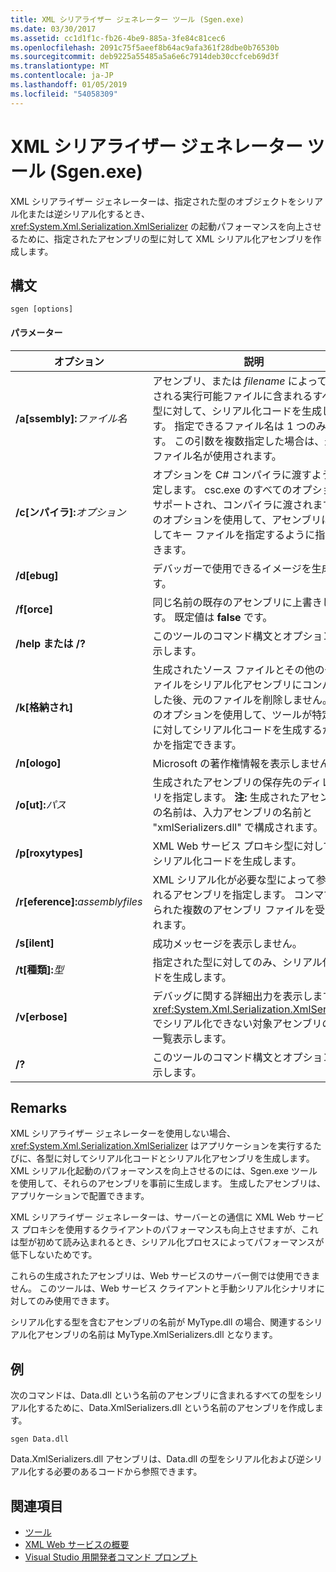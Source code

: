```yaml
---
title: XML シリアライザー ジェネレーター ツール (Sgen.exe)
ms.date: 03/30/2017
ms.assetid: cc1d1f1c-fb26-4be9-885a-3fe84c81cec6
ms.openlocfilehash: 2091c75f5aeef8b64ac9afa361f28dbe0b76530b
ms.sourcegitcommit: deb9225a55485a5a6e6c7914deb30ccfceb69d3f
ms.translationtype: MT
ms.contentlocale: ja-JP
ms.lasthandoff: 01/05/2019
ms.locfileid: "54058309"
---
```

# <a name="xml-serializer-generator-tool-sgenexe"></a>XML シリアライザー ジェネレーター ツール (Sgen.exe)
XML シリアライザー ジェネレーターは、指定された型のオブジェクトをシリアル化または逆シリアル化するとき、<xref:System.Xml.Serialization.XmlSerializer> の起動パフォーマンスを向上させるために、指定されたアセンブリの型に対して XML シリアル化アセンブリを作成します。  
  
## <a name="syntax"></a>構文  
  
```  
sgen [options]  
```  
  
#### <a name="parameters"></a>パラメーター  
  
|オプション|説明|  
|------------|-----------------|  
|**/a\[ssembly\]:**_ファイル名_|アセンブリ、または *filename* によって指定される実行可能ファイルに含まれるすべての型に対して、シリアル化コードを生成します。 指定できるファイル名は 1 つのみです。 この引数を複数指定した場合は、最後のファイル名が使用されます。|  
|**/c\[ンパイラ\]:**_オプション_|オプションを C# コンパイラに渡すように指定します。 csc.exe のすべてのオプションがサポートされ、コンパイラに渡されます。 このオプションを使用して、アセンブリに署名してキー ファイルを指定するように指定できます。|  
|**/d\[ebug\]**|デバッガーで使用できるイメージを生成します。|  
|**/f\[orce\]**|同じ名前の既存のアセンブリに上書きします。 既定値は **false** です。|  
|**/help または /?**|このツールのコマンド構文とオプションを表示します。|  
|**/k\[格納され\]**|生成されたソース ファイルとその他の一時ファイルをシリアル化アセンブリにコンパイルした後、元のファイルを削除しません。 このオプションを使用して、ツールが特定の型に対してシリアル化コードを生成するかどうかを指定できます。|  
|**/n\[ologo\]**|Microsoft の著作権情報を表示しません。|  
|**/o\[ut\]:**_パス_|生成されたアセンブリの保存先のディレクトリを指定します。 **注:** 生成されたアセンブリの名前は、入力アセンブリの名前と "xmlSerializers.dll" で構成されます。|  
|**/p\[roxytypes\]**|XML Web サービス プロキシ型に対してのみシリアル化コードを生成します。|  
|**/r\[eference\]:**_assemblyfiles_|XML シリアル化が必要な型によって参照されるアセンブリを指定します。 コンマで区切られた複数のアセンブリ ファイルを受け入れます。|  
|**/s\[ilent\]**|成功メッセージを表示しません。|  
|**/t\[種類\]:**_型_|指定された型に対してのみ、シリアル化コードを生成します。|  
|**/v\[erbose\]**|デバッグに関する詳細出力を表示します。 <xref:System.Xml.Serialization.XmlSerializer> でシリアル化できない対象アセンブリの型を一覧表示します。|  
|**/?**|このツールのコマンド構文とオプションを表示します。|  
  
## <a name="remarks"></a>Remarks  
 XML シリアライザー ジェネレーターを使用しない場合、<xref:System.Xml.Serialization.XmlSerializer> はアプリケーションを実行するたびに、各型に対してシリアル化コードとシリアル化アセンブリを生成します。 XML シリアル化起動のパフォーマンスを向上させるのには、Sgen.exe ツールを使用して、それらのアセンブリを事前に生成します。 生成したアセンブリは、アプリケーションで配置できます。  
  
 XML シリアライザー ジェネレーターは、サーバーとの通信に XML Web サービス プロキシを使用するクライアントのパフォーマンスも向上させますが、これは型が初めて読み込まれるとき、シリアル化プロセスによってパフォーマンスが低下しないためです。  
  
 これらの生成されたアセンブリは、Web サービスのサーバー側では使用できません。 このツールは、Web サービス クライアントと手動シリアル化シナリオに対してのみ使用できます。  
  
 シリアル化する型を含むアセンブリの名前が MyType.dll の場合、関連するシリアル化アセンブリの名前は MyType.XmlSerializers.dll となります。  
  
## <a name="examples"></a>例  
 次のコマンドは、Data.dll という名前のアセンブリに含まれるすべての型をシリアル化するために、Data.XmlSerializers.dll という名前のアセンブリを作成します。  
  
```  
sgen Data.dll   
```  
  
 Data.XmlSerializers.dll アセンブリは、Data.dll の型をシリアル化および逆シリアル化する必要のあるコードから参照できます。  
  
## <a name="see-also"></a>関連項目

- [ツール](../../../docs/framework/tools/index.md)  
- [XML Web サービスの概要](https://msdn.microsoft.com/library/9db0c7b8-bca6-462b-9be5-f5f9a7f05a4d)  
- [Visual Studio 用開発者コマンド プロンプト](../../../docs/framework/tools/developer-command-prompt-for-vs.md)
